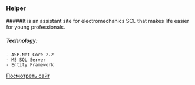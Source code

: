 ### Helper

#####It is an assistant site for electromechanics SCL that makes life easier for young professionals.

##### Technology:
    - ASP.Net Core 2.2
    - MS SQL Server
    - Entity Framework

[Посмотреть сайт](http://kolganem-001-site1.dtempurl.com/)

